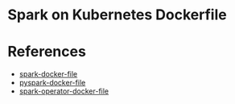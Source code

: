 # Spark on Kubernetes Dockerfile



# References
+ [spark-docker-file](https://github.com/apache/spark/blob/master/resource-managers/kubernetes/docker/src/main/dockerfiles/spark/Dockerfile)
+ [pyspark-docker-file](https://github.com/jupyter/docker-stacks/tree/master/pyspark-notebook)
+ [spark-operator-docker-file](https://github.com/GoogleCloudPlatform/spark-on-k8s-operator/tree/master/spark-docker)